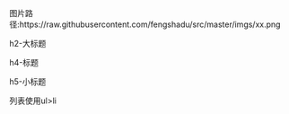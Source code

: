 <p>图片路径:https://raw.githubusercontent.com/fengshadu/src/master/imgs/xx.png</p>
<p>h2-大标题</p>
<p>h4-标题</p>
<p>h5-小标题</p>
<p>列表使用ul>li</p>